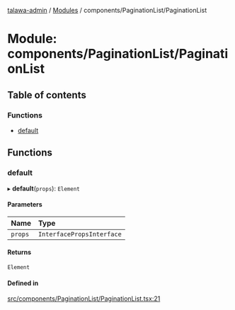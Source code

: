 [talawa-admin](../README.md) / [Modules](../modules.md) / components/PaginationList/PaginationList

# Module: components/PaginationList/PaginationList

## Table of contents

### Functions

- [default](components_PaginationList_PaginationList.md#default)

## Functions

### default

▸ **default**(`props`): `Element`

#### Parameters

| Name | Type |
| :------ | :------ |
| `props` | `InterfacePropsInterface` |

#### Returns

`Element`

#### Defined in

[src/components/PaginationList/PaginationList.tsx:21](https://github.com/PalisadoesFoundation/talawa-admin/blob/01a8c9f/src/components/PaginationList/PaginationList.tsx#L21)
